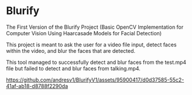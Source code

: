 # Blurify

The First Version of the Blurify Project (Basic OpenCV Implementation for Computer Vision Using Haarcasade Models for Facial Detection)

This project is meant to ask the user for a video file input, detect faces within the video, and blur the faces that are detected.

This tool managed to successfully detect and blur faces from the test.mp4 file but failed to detect and blur faces from talking.mp4.

https://github.com/andresv1/BlurifyV1/assets/95900417/d0d37585-55c2-41af-ab18-d8788f2290da

